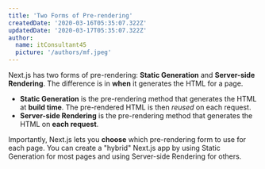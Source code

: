 ```yaml
---
title: 'Two Forms of Pre-rendering'
createdDate: '2020-03-16T05:35:07.322Z'
updatedDate: '2020-03-17T05:35:07.322Z'
author:
  name: itConsultant45
  picture: '/authors/mf.jpeg'
---
```


Next.js has two forms of pre-rendering: **Static Generation** and **Server-side Rendering**. The difference is in **when** it generates the HTML for a page.

- **Static Generation** is the pre-rendering method that generates the HTML at **build time**. The pre-rendered HTML is then _reused_ on each request.
- **Server-side Rendering** is the pre-rendering method that generates the HTML on **each request**.

Importantly, Next.js lets you **choose** which pre-rendering form to use for each page. You can create a "hybrid" Next.js app by using Static Generation for most pages and using Server-side Rendering for others.
